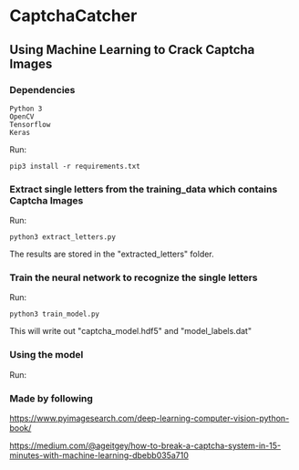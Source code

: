# CaptchaCatcher

## Using Machine Learning to Crack Captcha Images

### Dependencies

    Python 3
    OpenCV
    Tensorflow
    Keras

Run:

    pip3 install -r requirements.txt


### Extract single letters from the training_data which contains Captcha Images
Run: 

    python3 extract_letters.py

The results are stored in the "extracted_letters" folder.


### Train the neural network to recognize the single letters

Run:

    python3 train_model.py

This will write out "captcha_model.hdf5" and "model_labels.dat"


### Using the model

Run: 



### Made by following

https://www.pyimagesearch.com/deep-learning-computer-vision-python-book/

https://medium.com/@ageitgey/how-to-break-a-captcha-system-in-15-minutes-with-machine-learning-dbebb035a710

